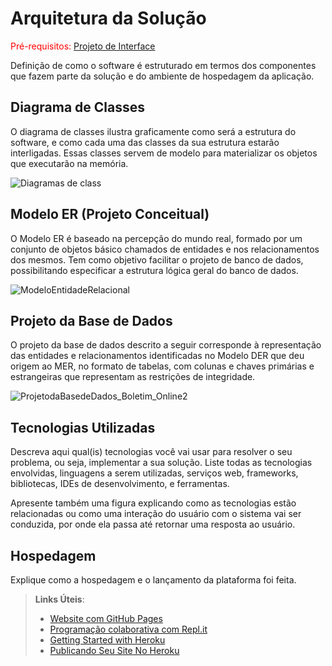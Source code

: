 # Arquitetura da Solução

<span style="color:red">Pré-requisitos: <a href="3-Projeto de Interface.md"> Projeto de Interface</a></span>

Definição de como o software é estruturado em termos dos componentes que fazem parte da solução e do ambiente de hospedagem da aplicação.

## Diagrama de Classes

O diagrama de classes ilustra graficamente como será a estrutura do software, e como cada uma das classes da sua estrutura estarão interligadas. Essas classes servem de modelo para materializar os objetos que executarão na memória.

![Diagramas de class](https://user-images.githubusercontent.com/103431797/200376890-8bba7972-c0fc-452f-b35b-c7c88a2294c2.jpg)


## Modelo ER (Projeto Conceitual)

O Modelo ER é baseado na percepção do mundo real, formado por um conjunto de objetos básico chamados de entidades e nos relacionamentos dos mesmos. Tem como objetivo facilitar o projeto de banco de dados, possibilitando especificar a estrutura lógica geral do banco de dados.

![ModeloEntidadeRelacional](https://user-images.githubusercontent.com/59944150/193424772-c3fbe64e-532b-46fc-aed8-8f42df8367a4.jpg)




## Projeto da Base de Dados

O projeto da base de dados descrito a seguir corresponde à representação das entidades e relacionamentos identificadas no Modelo DER que deu origem ao MER, no formato de tabelas, com colunas e chaves primárias e estrangeiras que representam as restrições de integridade.

![ProjetodaBasedeDados_Boletim_Online2](https://user-images.githubusercontent.com/103853727/192880175-0bf6258d-e839-41c7-97bd-2a4210023d4e.jpg)


## Tecnologias Utilizadas

Descreva aqui qual(is) tecnologias você vai usar para resolver o seu problema, ou seja, implementar a sua solução. Liste todas as tecnologias envolvidas, linguagens a serem utilizadas, serviços web, frameworks, bibliotecas, IDEs de desenvolvimento, e ferramentas.

Apresente também uma figura explicando como as tecnologias estão relacionadas ou como uma interação do usuário com o sistema vai ser conduzida, por onde ela passa até retornar uma resposta ao usuário.

## Hospedagem

Explique como a hospedagem e o lançamento da plataforma foi feita.

> **Links Úteis**:
>
> - [Website com GitHub Pages](https://pages.github.com/)
> - [Programação colaborativa com Repl.it](https://repl.it/)
> - [Getting Started with Heroku](https://devcenter.heroku.com/start)
> - [Publicando Seu Site No Heroku](http://pythonclub.com.br/publicando-seu-hello-world-no-heroku.html)
